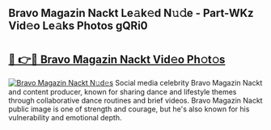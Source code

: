 ## Bravo Magazin Nackt Le𝚊k𝚎d N𝚞𝚍e - Part-WKz Vid𝚎o Le𝚊ks Photos gQRi0

# <h2><a href="http://fb88gib.evod.top/?m=Bravo+Magazin+Nackt">🔗 👉🔴 Bravo Magazin Nackt Vid𝚎o Ph𝚘t𝚘s</a></h2>

[![Bravo Magazin Nackt N𝚞d𝚎s](https://i.imgur.com/8V9OHl7.gif)](http://fb88gib.evod.top/?m=Bravo+Magazin+Nackt)
Social media celebrity Bravo Magazin Nackt and content producer, known for sharing dance and lifestyle themes through collaborative dance routines and brief videos. Bravo Magazin Nackt public image is one of strength and courage, but he's also known for his vulnerability and emotional depth. 
